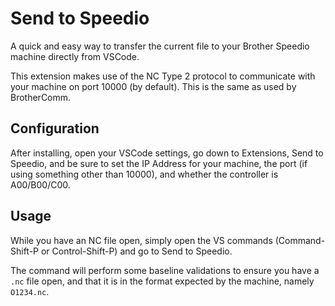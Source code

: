 # Send to Speedio

A quick and easy way to transfer the current file to your Brother Speedio
machine directly from VSCode.

This extension makes use of the NC Type 2 protocol to communicate with your
machine on port 10000 (by default). This is the same as used by BrotherComm.

## Configuration

After installing, open your VSCode settings, go down to Extensions, Send to Speedio, and be sure to set the IP Address for your machine, the port (if using something other than 10000), and whether the controller is A00/B00/C00.

## Usage

While you have an NC file open, simply open the VS commands (Command-Shift-P or
Control-Shift-P) and go to Send to Speedio.

The command will perform some baseline validations to ensure you have a `.nc` file open, and that it is in the format expected by the machine, namely `O1234.nc`.
